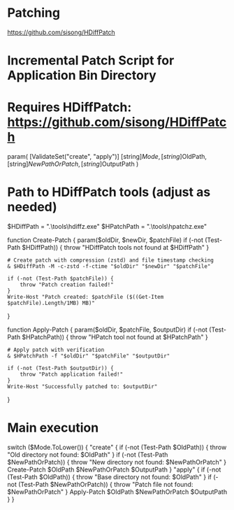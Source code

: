 # Patching

https://github.com/sisong/HDiffPatch


# Incremental Patch Script for Application Bin Directory
# Requires HDiffPatch: https://github.com/sisong/HDiffPatch

param(
    [ValidateSet("create", "apply")]
    [string]$Mode,
    [string]$OldPath,
    [string]$NewPathOrPatch,
    [string]$OutputPath
)

# Path to HDiffPatch tools (adjust as needed)
$HDiffPath = ".\tools\hdiffz.exe"
$HPatchPath = ".\tools\hpatchz.exe"

function Create-Patch {
    param($oldDir, $newDir, $patchFile)
    if (-not (Test-Path $HDiffPath)) { throw "HDiffPatch tools not found at $HDiffPath" }
    
    # Create patch with compression (zstd) and file timestamp checking
    & $HDiffPath -M -c-zstd -f-ctime "$oldDir" "$newDir" "$patchFile"
    
    if (-not (Test-Path $patchFile)) {
        throw "Patch creation failed!"
    }
    Write-Host "Patch created: $patchFile ($((Get-Item $patchFile).Length/1MB) MB)"
}

function Apply-Patch {
    param($oldDir, $patchFile, $outputDir)
    if (-not (Test-Path $HPatchPath)) { throw "HPatch tool not found at $HPatchPath" }
    
    # Apply patch with verification
    & $HPatchPath -f "$oldDir" "$patchFile" "$outputDir"
    
    if (-not (Test-Path $outputDir)) {
        throw "Patch application failed!"
    }
    Write-Host "Successfully patched to: $outputDir"
}

# Main execution
switch ($Mode.ToLower()) {
    "create" {
        if (-not (Test-Path $OldPath)) { throw "Old directory not found: $OldPath" }
        if (-not (Test-Path $NewPathOrPatch)) { throw "New directory not found: $NewPathOrPatch" }
        Create-Patch $OldPath $NewPathOrPatch $OutputPath
    }
    "apply" {
        if (-not (Test-Path $OldPath)) { throw "Base directory not found: $OldPath" }
        if (-not (Test-Path $NewPathOrPatch)) { throw "Patch file not found: $NewPathOrPatch" }
        Apply-Patch $OldPath $NewPathOrPatch $OutputPath
    }
}

